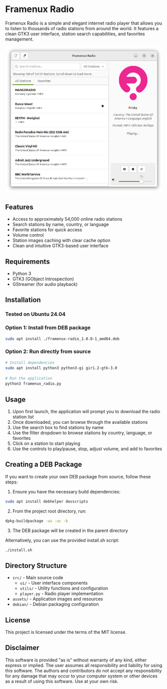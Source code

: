 # Framenux Radio

Framenux Radio is a simple and elegant internet radio player that allows you to listen to thousands of radio stations from around the world. It features a clean GTK3 user interface, station search capabilities, and favorites management.

![Framenux Radio](assets/framenux-window.png)

## Features

- Access to approximately 54,000 online radio stations
- Search stations by name, country, or language
- Favorite stations for quick access
- Volume control
- Station images caching with clear cache option
- Clean and intuitive GTK3-based user interface

## Requirements

- Python 3
- GTK3 (GObject Introspection)
- GStreamer (for audio playback)

## Installation

### Tested on Ubuntu 24.04

### Option 1: Install from DEB package

```bash
sudo apt install ./framenux-radio_1.0.0-1_amd64.deb
```

### Option 2: Run directly from source

```bash
# Install dependencies
sudo apt install python3 python3-gi gir1.2-gtk-3.0

# Run the application
python3 framenux_radio.py
```

## Usage

1. Upon first launch, the application will prompt you to download the radio station list
2. Once downloaded, you can browse through the available stations
3. Use the search box to find stations by name
4. Use the filter dropdown to browse stations by country, language, or favorites
5. Click on a station to start playing
6. Use the controls to play/pause, stop, adjust volume, and add to favorites

## Creating a DEB Package

If you want to create your own DEB package from source, follow these steps:

1. Ensure you have the necessary build dependencies:

```bash
sudo apt install debhelper devscripts
```

2. From the project root directory, run:

```bash
dpkg-buildpackage -us -uc -b
```

3. The DEB package will be created in the parent directory

Alternatively, you can use the provided install.sh script:

```bash
./install.sh
```

## Directory Structure

- `src/` - Main source code
  - `ui/` - User interface components
  - `utils/` - Utility functions and configuration
  - `player.py` - Radio player implementation
- `assets/` - Application images and resources
- `debian/` - Debian packaging configuration

## License

This project is licensed under the terms of the MIT license.

## Disclaimer

This software is provided "as is" without warranty of any kind, either express or implied. The user assumes all responsibility and liability for using this software. The authors and contributors do not accept any responsibility for any damage that may occur to your computer system or other devices as a result of using this software. Use at your own risk.